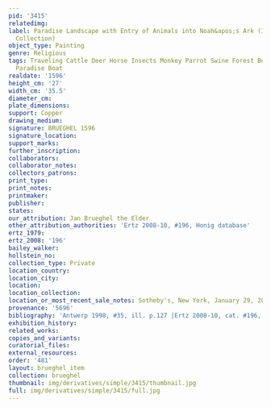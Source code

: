```yaml
---
pid: '3415'
relatedimg: 
label: Paradise Landscape with Entry of Animals into Noah&apos;s Ark (Italy, Private
  Collection)
object_type: Painting
genre: Religious
tags: Traveling Cattle Deer Horse Insects Monkey Parrot Swine Forest Burghers Old_Testament
  Paradise Boat
realdate: '1596'
height_cm: '27'
width_cm: '35.5'
diameter_cm: 
plate_dimensions: 
support: Copper
drawing_medium: 
signature: BRUEGHEL 1596
signature_location: 
support_marks: 
further_inscription: 
collaborators: 
collaborator_notes: 
collectors_patrons: 
print_type: 
print_notes: 
printmaker: 
publisher: 
states: 
our_attribution: Jan Brueghel the Elder
other_attribution_authorities: 'Ertz 2008-10, #196, Honig database'
ertz_1979: 
ertz_2008: '196'
bailey_walker: 
hollstein_no: 
collection_type: Private
location_country: 
location_city: 
location: 
location_collection: 
location_or_most_recent_sale_notes: Sotheby's, New York, January 29, 2015
provenance: '5696'
bibliography: 'Antwerp 1998, #35, ill. p.127 |Ertz 2008-10, cat. #196, p.453.'
exhibition_history: 
related_works: 
copies_and_variants: 
curatorial_files: 
external_resources: 
order: '481'
layout: brueghel_item
collection: brueghel
thumbnail: img/derivatives/simple/3415/thumbnail.jpg
full: img/derivatives/simple/3415/full.jpg
---
```


